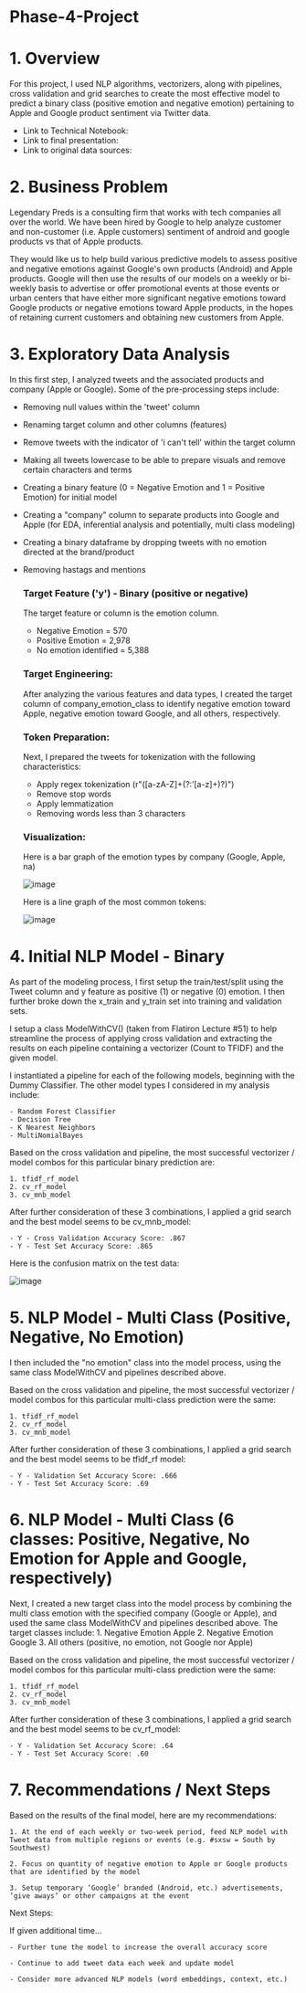 # Phase-4-Project


# 1. Overview

For this project, I used NLP algorithms, vectorizers, along with pipelines, cross validation and grid searches to create the most effective model to predict a binary class (positive emotion and negative emotion) pertaining to Apple and Google product sentiment via Twitter data.

   - Link to Technical Notebook:
   - Link to final presentation: 
   - Link to original data sources: 
   
# 2. Business Problem

Legendary Preds is a consulting firm that works with tech companies all over the world. We have been hired by Google to help analyze customer and non-customer (i.e. Apple customers) sentiment of android and google products vs that of Apple products. 

They would like us to help build various predictive models to assess positive and negative emotions against Google's own products (Android) and Apple products. Google will then use the results of our models on a weekly or bi-weekly basis to advertise or offer promotional events at those events or urban centers that have either more significant negative emotions toward Google products or negative emotions toward Apple products, in the hopes of retaining current customers and obtaining new customers from Apple.


# 3. Exploratory Data Analysis 

In this first step, I analyzed tweets and the associated products and company (Apple or Google). Some of the pre-processing steps include:
- Removing null values within the 'tweet' column
- Renaming target column and other columns (features)
- Remove tweets with the indicator of 'i can't tell' within the target column
- Making all tweets lowercase to be able to prepare visuals and remove certain characters and terms
- Creating a binary feature (0 = Negative Emotion and 1 = Positive Emotion) for initial model
- Creating a "company" column to separate products into Google and Apple (for EDA, inferential analysis and potentially, multi class modeling)
- Creating a binary dataframe by dropping tweets with no emotion directed at the brand/product
- Removing hastags and mentions



   ### Target Feature ('y') - Binary (positive or negative)
   The target feature or column is the emotion column.
   
    - Negative Emotion =  570
    - Positive Emotion =  2,978
    - No emotion identified = 5,388
   
   
  
   
   ### Target Engineering:
   After analyzing the various features and data types, I created the target column of company_emotion_class to identify negative emotion toward Apple, negative emotion toward Google, and all others, respectively.
   
   

    ### Token Preparation:
   Next, I prepared the tweets for tokenization with the following characteristics:
   
   - Apply regex tokenization (r"([a-zA-Z]+(?:’[a-z]+)?)")
   - Remove stop words
   - Apply lemmatization
   - Removing words less than 3 characters
   
   
   
    ### Visualization:
   Here is a bar graph of the emotion types by company (Google, Apple, na)
   
   ![image]()
   
   
   Here is a line graph of the most common tokens:
   
   ![image]()
   
   
      
# 4. Initial NLP Model - Binary

As part of the modeling process, I first setup the train/test/split using the Tweet column and y feature as positive (1) or negative (0) emotion. I then further broke down the x_train and y_train set into training and validation sets.

I setup a class ModelWithCV() (taken from Flatiron Lecture #51) to help streamline the process of applying cross validation and extracting the results on each pipeline containing a vectorizer (Count to TFIDF) and the given model. 

I instantiated a pipeline for each of the following models, beginning with the Dummy Classifier. The other model types I considered in my analysis include:

    - Random Forest Classifier
    - Decision Tree
    - K Nearest Neighbors
    - MultiNomialBayes

Based on the cross validation and pipeline, the most successful vectorizer / model combos for this particular binary prediction are:

    1. tfidf_rf_model
    2. cv_rf_model
    3. cv_mnb_model
    
  
After further consideration of these 3 combinations, I applied a grid search and the best model seems to be cv_mnb_model:

    - Y - Cross Validation Accuracy Score: .867
    - Y - Test Set Accuracy Score: .865


Here is the confusion matrix on the test data:

   ![image]()
   

# 5. NLP Model - Multi Class (Positive, Negative, No Emotion)

I then included the "no emotion" class into the model process, using the same class ModelWithCV and pipelines described above.


Based on the cross validation and pipeline, the most successful vectorizer / model combos for this particular multi-class prediction were the same:

    1. tfidf_rf_model
    2. cv_rf_model
    3. cv_mnb_model
    
  
After further consideration of these 3 combinations, I applied a grid search and the best model seems to be tfidf_rf model:

    - Y - Validation Set Accuracy Score: .666
    - Y - Test Set Accuracy Score: .69




# 6.  NLP Model - Multi Class (6 classes: Positive, Negative, No Emotion for Apple and Google, respectively)

Next, I created a new target class into the model process by combining the multi class emotion with the specified company (Google or Apple), and used the same class ModelWithCV and pipelines described above. The target classes include:
    1. Negative Emotion Apple
    2. Negative Emotion Google
    3. All others (positive, no emotion, not Google nor Apple)


Based on the cross validation and pipeline, the most successful vectorizer / model combos for this particular multi-class prediction were the same:

    1. tfidf_rf_model
    2. cv_rf_model
    3. cv_mnb_model
    
  
After further consideration of these 3 combinations, I applied a grid search and the best model seems to be cv_rf_model:

    - Y - Validation Set Accuracy Score: .64
    - Y - Test Set Accuracy Score: .60


# 7. Recommendations / Next Steps


Based on the results of the final model, here are my recommendations:
    
    1. At the end of each weekly or two-week period, feed NLP model with Tweet data from multiple regions or events (e.g. #sxsw = South by Southwest)

    2. Focus on quantity of negative emotion to Apple or Google products that are identified by the model

    3. Setup temporary ‘Google’ branded (Android, etc.) advertisements, ‘give aways’ or other campaigns at the event



Next Steps:

If given additional time…

    - Further tune the model to increase the overall accuracy score

    - Continue to add tweet data each week and update model
    
    - Consider more advanced NLP models (word embeddings, context, etc.)

